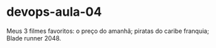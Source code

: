 # devops-aula-04

Meus 3 filmes favoritos:
o preço do amanhã;
piratas do caribe franquia;
Blade runner 2048.
